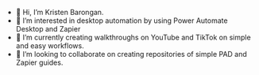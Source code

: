 - 👋 Hi, I’m Kristen Barongan.
- 👀 I’m interested in desktop automation by using Power Automate Desktop and Zapier
- 🌱 I’m currently creating walkthroughs on YouTube and TikTok on simple and easy workflows.
- 💞️ I’m looking to collaborate on creating repositories of simple PAD and Zapier guides.


<!---
kbarongan/kbarongan is a ✨ special ✨ repository because its `README.md` (this file) appears on your GitHub profile.
You can click the Preview link to take a look at your changes.
--->
